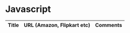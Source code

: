 # Javascript  

| Title                                           | URL (Amazon, Flipkart etc) | Comments| 
|-------------------------------------------------|----------------------------|---------|
